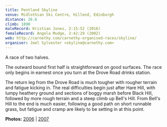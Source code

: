 ```yaml
---
title: Pentland Skyline
venue: Midlothian Ski Centre, Hillend, Edinburgh
distance: 26.6
climb: 1890
maleRecord: Kristian Jones, 2:15:52 (2016)
femaleRecord: Angela Mudge, 2:42:29 (2002)
web: http://carnethy.com/carnethy-organised-races/skyline/
organiser: Joel Sylvester <skyline@carnethy.com>
---
```


A race of two halves.

The outward bound first half is straightforward on good surfaces. The
race only begins in earnest once you turn at the Drove Road drinks
station.

The return leg from the Drove Road is much tougher with rougher
terrain and fatigue kicking in. The real difficulties begin just after
Hare Hill, with lumpy heathery ground and sections of boggy marsh
before Black Hill, followed by more rough terrain and a steep climb up
Bell's Hill. From Bell's Hill to the end is much easier, following a
good path on short runnable grass, but fatigue and cramp are likely to
be setting in at this point.

**Photos:**
[2006](http://www.flickr.com/photos/scottishhillrunners/sets/72157604064031352/)
| [2007](http://www.flickr.com/photos/scottishhillrunners/sets/72157602288403608/)
